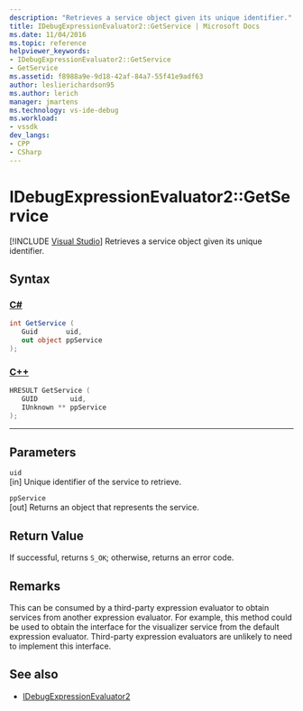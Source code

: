 ```yaml
---
description: "Retrieves a service object given its unique identifier."
title: IDebugExpressionEvaluator2::GetService | Microsoft Docs
ms.date: 11/04/2016
ms.topic: reference
helpviewer_keywords:
- IDebugExpressionEvaluator2::GetService
- GetService
ms.assetid: f8988a9e-9d18-42af-84a7-55f41e9adf63
author: leslierichardson95
ms.author: lerich
manager: jmartens
ms.technology: vs-ide-debug
ms.workload:
- vssdk
dev_langs:
- CPP
- CSharp
---
```

# IDebugExpressionEvaluator2::GetService

 [!INCLUDE [Visual Studio](~/includes/applies-to-version/vs-windows-only.md)]
Retrieves a service object given its unique identifier.

## Syntax

### [C#](#tab/csharp)
```csharp
int GetService (
   Guid       uid,
   out object ppService
);
```
### [C++](#tab/cpp)
```cpp
HRESULT GetService (
   GUID        uid,
   IUnknown ** ppService
);
```
---

## Parameters
`uid`\
[in] Unique identifier of the service to retrieve.

`ppService`\
[out] Returns an object that represents the service.

## Return Value
 If successful, returns `S_OK`; otherwise, returns an error code.

## Remarks
 This can be consumed by a third-party expression evaluator to obtain services from another expression evaluator. For example, this method could be used to obtain the interface for the visualizer service from the default expression evaluator. Third-party expression evaluators are unlikely to need to implement this interface.

## See also
- [IDebugExpressionEvaluator2](../../../extensibility/debugger/reference/idebugexpressionevaluator2.md)
